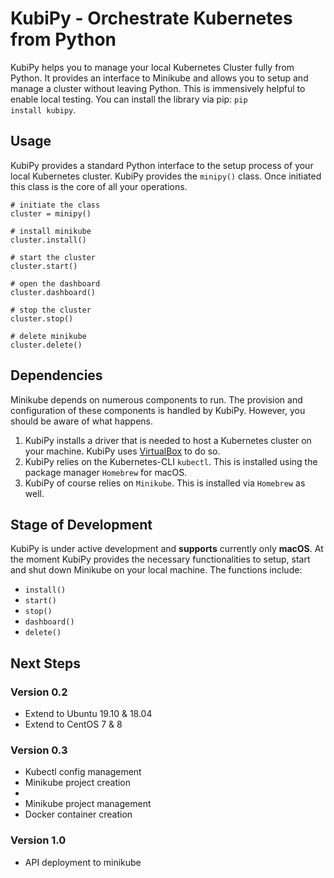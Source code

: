 # KubiPy - Orchestrate Kubernetes from Python

KubiPy helps you to manage your local Kubernetes Cluster fully from Python. It provides an interface to Minikube and allows you to setup and manage a cluster without leaving Python. This is immensively helpful to enable local testing. You can install the library via pip: <code>pip install kubipy</code>.

## Usage

KubiPy provides a standard Python interface to the setup process of your local Kubernetes cluster. KubiPy provides the <code>minipy()</code> class. Once initiated this class is the core of all your operations.

    # initiate the class 
    cluster = minipy()

    # install minikube
    cluster.install()

    # start the cluster
    cluster.start()

    # open the dashboard
    cluster.dashboard()

    # stop the cluster
    cluster.stop()

    # delete minikube
    cluster.delete()

## Dependencies

Minikube depends on numerous components to run. The provision and configuration of these components is handled by KubiPy. However, you should be aware of what happens. 

<ol>
    <li>KubiPy installs a driver that is needed to host a Kubernetes cluster on your machine. KubiPy uses <a href="https://www.virtualbox.org/">VirtualBox</a> to do so.</li>
    <li>KubiPy relies on the Kubernetes-CLI <code>kubectl</code>. This is installed using the package manager <code>Homebrew</code> for macOS.</li>
    <li>KubiPy of course relies on <code>Minikube</code>. This is installed via <code>Homebrew</code> as well.</li>
</ol>

## Stage of Development

KubiPy is under active development and <b>supports</b> currently only <b>macOS</b>. At the moment KubiPy provides the necessary functionalities to setup, start and shut down Minikube on your local machine. The functions include:

<ul>
    <li><code>install()</code></li>
    <li><code>start()</code></li>
    <li><code>stop()</code></li>
    <li><code>dashboard()</code></li>
    <li><code>delete()</code></li>
</ul>

## Next Steps

### Version 0.2
<ul>
    <li>Extend to Ubuntu 19.10 & 18.04</li>
    <li>Extend to CentOS 7 & 8</li>
</ul>

### Version 0.3
<ul>
    <li>Kubectl config management</li>
    <li>Minikube project creation<li>
    <li>Minikube project management</li>
    <li>Docker container creation</li>
</ul>

### Version 1.0
<ul>
    <li>API deployment to minikube</li>
</ul>
